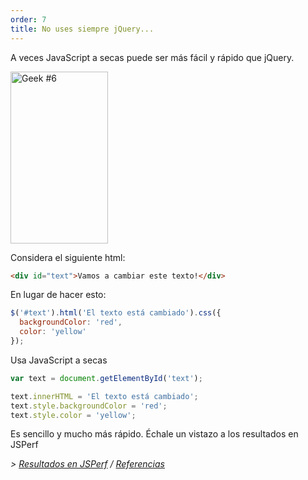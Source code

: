 ```yaml
---
order: 7
title: No uses siempre jQuery...
---
```


A veces JavaScript a secas puede ser más fácil y rápido que jQuery.

<div class="img-right">
  <img id="geek-6" class="icos-geek" src="https://browserdiet.com/assets/img/6.png" alt="Geek #6" width="156" height="275" />
</div>

Considera el siguiente html:

```html
<div id="text">Vamos a cambiar este texto!</div>
```

En lugar de hacer esto:

```js
$('#text').html('El texto está cambiado').css({
  backgroundColor: 'red',
  color: 'yellow'
});
```

Usa JavaScript a secas

```js
var text = document.getElementById('text');

text.innerHTML = 'El texto está cambiado';
text.style.backgroundColor = 'red';
text.style.color = 'yellow';
```

Es sencillo y mucho más rápido. Échale un vistazo a los resultados en JSPerf

*> [Resultados en JSPerf](http://jsperf.com/jquery-vs-javascript-performance-text) / [Referencias](https://github.com/zenorocha/browser-diet/wiki/References#dont-use-jquery)*
